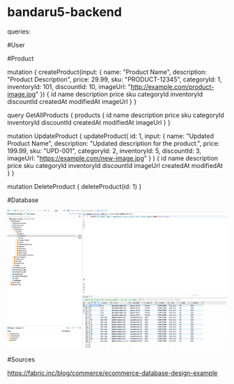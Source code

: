 # bandaru5-backend

queries:

#User

#Product


mutation {
  createProduct(input: {
    name: "Product Name",
    description: "Product Description",
    price: 29.99,
    sku: "PRODUCT-12345",
    categoryId: 1,
    inventoryId: 101,
    discountId: 10,
    imageUrl: "http://example.com/product-image.jpg"
  }) {
    id
    name
    description
    price
    sku
    categoryId
    inventoryId
    discountId
    createdAt
    modifiedAt
    imageUrl
  }
}



query GetAllProducts {
  products {
    id
    name
    description
    price
    sku
    categoryId
    inventoryId
    discountId
    createdAt
    modifiedAt
    imageUrl
  }
}


mutation UpdateProduct {
  updateProduct(
    id: 1, 
    input: {
      name: "Updated Product Name",
      description: "Updated description for the product.",
      price: 199.99,
      sku: "UPD-001",
      categoryId: 2,
      inventoryId: 5,
      discountId: 3,
      imageUrl: "https://example.com/new-image.jpg"
    }
  ) {
    id
    name
    description
    price
    sku
    categoryId
    inventoryId
    discountId
    imageUrl
    createdAt
    modifiedAt
  }
}

mutation DeleteProduct {
  deleteProduct(id: 1)
}






#Database

![alt text](image.png)



#Sources

https://fabric.inc/blog/commerce/ecommerce-database-design-example